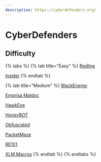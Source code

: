 ```yaml
---
description: https://cyberdefenders.org/
---
```


# CyberDefenders

## Difficulty

{% tabs %}
{% tab title="Easy" %}
[Redline](redline.md)

[Insider](insider.md)
{% endtab %}

{% tab title="Medium" %}
[BlackEnergy](blackenergy.md)

[Emprisa Maldoc](emprisa-maldoc.md)

[HawkEye](hawkeye.md)

[HoneyBOT](honeybot.md)

[Obfuscated](obfuscated.md)

[PacketMaze](packetmaze.md)

[RE101](re101.md)

[XLM Macros](xlm-macros.md)
{% endtab %}
{% endtabs %}



